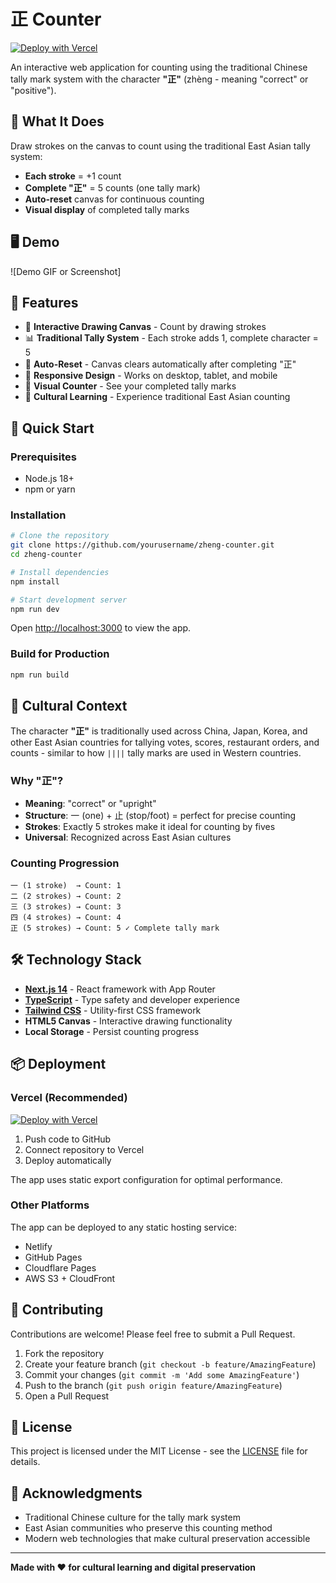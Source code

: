 # 正 Counter

[![Deploy with Vercel](https://vercel.com/button)](https://vercel.com/new/clone?repository-url=https://github.com/yourusername/zheng-counter)

An interactive web application for counting using the traditional Chinese tally mark system with the character **"正"** (zhèng - meaning "correct" or "positive").

## 🎯 What It Does

Draw strokes on the canvas to count using the traditional East Asian tally system:
- **Each stroke** = +1 count
- **Complete "正"** = 5 counts (one tally mark)
- **Auto-reset** canvas for continuous counting
- **Visual display** of completed tally marks

## 🖥️ Demo

![Demo GIF or Screenshot]

## 🌟 Features

- 🎨 **Interactive Drawing Canvas** - Count by drawing strokes
- 📊 **Traditional Tally System** - Each stroke adds 1, complete character = 5
- 🔄 **Auto-Reset** - Canvas clears automatically after completing "正"
- 📱 **Responsive Design** - Works on desktop, tablet, and mobile
- 🎯 **Visual Counter** - See your completed tally marks
- 🏮 **Cultural Learning** - Experience traditional East Asian counting

## 🚀 Quick Start

### Prerequisites
- Node.js 18+
- npm or yarn

### Installation

```bash
# Clone the repository
git clone https://github.com/yourusername/zheng-counter.git
cd zheng-counter

# Install dependencies
npm install

# Start development server
npm run dev
```

Open [http://localhost:3000](http://localhost:3000) to view the app.

### Build for Production

```bash
npm run build
```

## 🏮 Cultural Context

The character **"正"** is traditionally used across China, Japan, Korea, and other East Asian countries for tallying votes, scores, restaurant orders, and counts - similar to how `||||` tally marks are used in Western countries.

### Why "正"?
- **Meaning**: "correct" or "upright" 
- **Structure**: 一 (one) + 止 (stop/foot) = perfect for precise counting
- **Strokes**: Exactly 5 strokes make it ideal for counting by fives
- **Universal**: Recognized across East Asian cultures

### Counting Progression
```
一 (1 stroke)  → Count: 1
二 (2 strokes) → Count: 2  
三 (3 strokes) → Count: 3
四 (4 strokes) → Count: 4
正 (5 strokes) → Count: 5 ✓ Complete tally mark
```

## 🛠️ Technology Stack

- **[Next.js 14](https://nextjs.org/)** - React framework with App Router
- **[TypeScript](https://www.typescriptlang.org/)** - Type safety and developer experience
- **[Tailwind CSS](https://tailwindcss.com/)** - Utility-first CSS framework
- **HTML5 Canvas** - Interactive drawing functionality
- **Local Storage** - Persist counting progress

## 📦 Deployment

### Vercel (Recommended)

[![Deploy with Vercel](https://vercel.com/button)](https://vercel.com/new/clone?repository-url=https://github.com/yourusername/zheng-counter)

1. Push code to GitHub
2. Connect repository to Vercel
3. Deploy automatically

The app uses static export configuration for optimal performance.

### Other Platforms

The app can be deployed to any static hosting service:
- Netlify
- GitHub Pages
- Cloudflare Pages
- AWS S3 + CloudFront

## 🤝 Contributing

Contributions are welcome! Please feel free to submit a Pull Request.

1. Fork the repository
2. Create your feature branch (`git checkout -b feature/AmazingFeature`)
3. Commit your changes (`git commit -m 'Add some AmazingFeature'`)
4. Push to the branch (`git push origin feature/AmazingFeature`)
5. Open a Pull Request

## 📝 License

This project is licensed under the MIT License - see the [LICENSE](LICENSE) file for details.

## 🙏 Acknowledgments

- Traditional Chinese culture for the tally mark system
- East Asian communities who preserve this counting method
- Modern web technologies that make cultural preservation accessible

---

**Made with ❤️ for cultural learning and digital preservation**